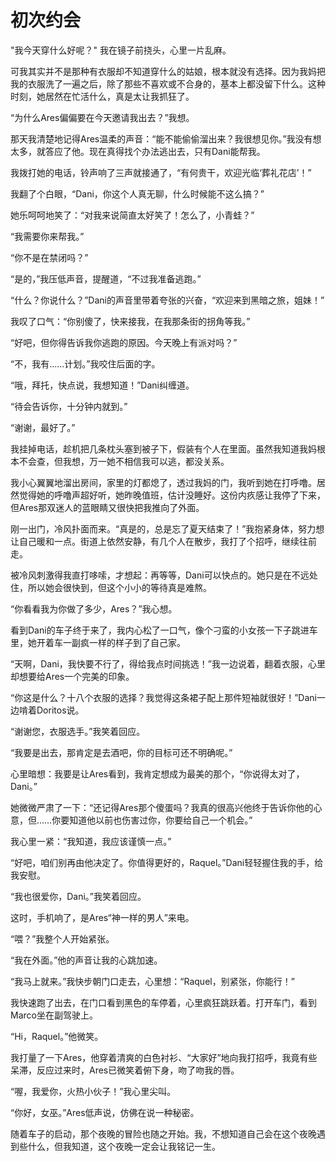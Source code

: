 # 初次约会

"我今天穿什么好呢？" 我在镜子前挠头，心里一片乱麻。

可我其实并不是那种有衣服却不知道穿什么的姑娘，根本就没有选择。因为我妈把我的衣服洗了一遍之后，除了那些不喜欢或不合身的，基本上都没留下什么。这种时刻，她居然在忙活什么，真是太让我抓狂了。

“为什么Ares偏偏要在今天邀请我出去？”我想。

那天我清楚地记得Ares温柔的声音：“能不能偷偷溜出来？我很想见你。”我没有想太多，就答应了他。现在真得找个办法逃出去，只有Dani能帮我。

我拨打她的电话，铃声响了三声就接通了，“有何贵干，欢迎光临‘葬礼花店’！”

我翻了个白眼，“Dani，你这个人真无聊，什么时候能不这么搞？”

她乐呵呵地笑了：“对我来说简直太好笑了！怎么了，小青蛙？”

“我需要你来帮我。”

“你不是在禁闭吗？”

“是的，”我压低声音，提醒道，“不过我准备逃跑。”

“什么？你说什么？”Dani的声音里带着夸张的兴奋，“欢迎来到黑暗之旅，姐妹！”

我叹了口气：“你别傻了，快来接我，在我那条街的拐角等我。”

“好吧，但你得告诉我你逃跑的原因。今天晚上有派对吗？”

“不，我有……计划。”我咬住后面的字。

“哦，拜托，快点说，我想知道！”Dani纠缠道。

“待会告诉你，十分钟内就到。”

“谢谢，最好了。”

我挂掉电话，趁机把几条枕头塞到被子下，假装有个人在里面。虽然我知道我妈根本不会查，但我想，万一她不相信我可以逃，都没关系。

我小心翼翼地溜出房间，家里的灯都熄了，透过我妈的门，我听到她在打呼噜。居然觉得她的呼噜声超好听，她昨晚值班，估计没睡好。这份内疚感让我停了下来，但Ares那双迷人的蓝眼睛又很快把我推向了外面。

刚一出门，冷风扑面而来。“真是的，总是忘了夏天结束了！”我抱紧身体，努力想让自己暖和一点。街道上依然安静，有几个人在散步，我打了个招呼，继续往前走。

被冷风刺激得我直打哆嗦，才想起：再等等，Dani可以快点的。她只是在不远处住，所以她会很快到，但这个小小的等待真是难熬。

“你看看我为你做了多少，Ares？”我心想。

看到Dani的车子终于来了，我内心松了一口气，像个刁蛮的小女孩一下子跳进车里，她开着车一副疯一样的样子到了自己家。

“天啊，Dani，我快要不行了，得给我点时间挑选！”我一边说着，翻着衣服，心里却想要给Ares一个完美的印象。

“你这是什么？十八个衣服的选择？我觉得这条裙子配上那件短袖就很好！”Dani一边啃着Doritos说。

“谢谢您，衣服选手。”我笑着回应。

“我要是出去，那肯定是去酒吧，你的目标可还不明确呢。”

心里暗想：我要是让Ares看到，我肯定想成为最美的那个，“你说得太对了，Dani。”

她微微严肃了一下：“还记得Ares那个傻蛋吗？我真的很高兴他终于告诉你他的心意，但……你要知道他以前也伤害过你，你要给自己一个机会。”

我心里一紧：“我知道，我应该谨慎一点。”

“好吧，咱们别再由他决定了。你值得更好的，Raquel。”Dani轻轻握住我的手，给我安慰。

“我也很爱你，Dani。”我笑着回应。

这时，手机响了，是Ares“神一样的男人”来电。

“喂？”我整个人开始紧张。

“我在外面。”他的声音让我的心跳加速。

“我马上就来。”我快步朝门口走去，心里想：“Raquel，别紧张，你能行！”

我快速跑了出去，在门口看到黑色的车停着，心里疯狂跳跃着。打开车门，看到Marco坐在副驾驶上。

“Hi，Raquel。”他微笑。

我打量了一下Ares，他穿着清爽的白色衬衫、“大家好”地向我打招呼，我竟有些呆滞，反应过来时，Ares已微笑着俯下身，吻了吻我的唇。

“喔，我爱你，火热小伙子！”我心里尖叫。

“你好，女巫。”Ares低声说，仿佛在说一种秘密。

随着车子的启动，那个夜晚的冒险也随之开始。我，不想知道自己会在这个夜晚遇到些什么，但我知道，这个夜晚一定会让我铭记一生。